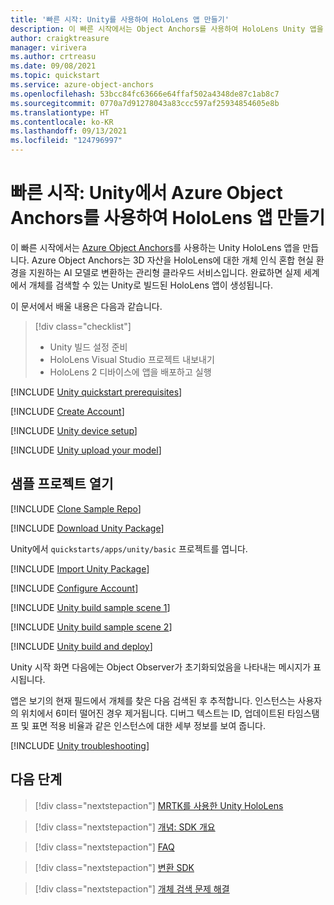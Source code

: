 ```yaml
---
title: '빠른 시작: Unity를 사용하여 HoloLens 앱 만들기'
description: 이 빠른 시작에서는 Object Anchors를 사용하여 HoloLens Unity 앱을 빌드하는 방법을 알아봅니다.
author: craigktreasure
manager: virivera
ms.author: crtreasu
ms.date: 09/08/2021
ms.topic: quickstart
ms.service: azure-object-anchors
ms.openlocfilehash: 53bcc84fc63666e64ffaf502a4348de87c1ab8c7
ms.sourcegitcommit: 0770a7d91278043a83ccc597af25934854605e8b
ms.translationtype: HT
ms.contentlocale: ko-KR
ms.lasthandoff: 09/13/2021
ms.locfileid: "124796997"
---
```

# <a name="quickstart-create-a-hololens-app-with-azure-object-anchors-in-unity"></a>빠른 시작: Unity에서 Azure Object Anchors를 사용하여 HoloLens 앱 만들기

이 빠른 시작에서는 [Azure Object Anchors](../overview.md)를 사용하는 Unity HoloLens 앱을 만듭니다. Azure Object Anchors는 3D 자산을 HoloLens에 대한 개체 인식 혼합 현실 환경을 지원하는 AI 모델로 변환하는 관리형 클라우드 서비스입니다. 완료하면 실제 세계에서 개체를 검색할 수 있는 Unity로 빌드된 HoloLens 앱이 생성됩니다.

이 문서에서 배울 내용은 다음과 같습니다.

> [!div class="checklist"]
> * Unity 빌드 설정 준비
> * HoloLens Visual Studio 프로젝트 내보내기
> * HoloLens 2 디바이스에 앱을 배포하고 실행

[!INCLUDE [Unity quickstart prerequisites](../../../includes/object-anchors-quickstart-unity-prerequisites.md)]

[!INCLUDE [Create Account](../../../includes/object-anchors-get-started-create-account.md)]

[!INCLUDE [Unity device setup](../../../includes/object-anchors-quickstart-unity-device-setup.md)]

[!INCLUDE [Unity upload your model](../../../includes/object-anchors-quickstart-unity-upload-model.md)]

## <a name="open-the-sample-project"></a>샘플 프로젝트 열기

[!INCLUDE [Clone Sample Repo](../../../includes/object-anchors-clone-sample-repository.md)]

[!INCLUDE [Download Unity Package](../../../includes/object-anchors-quickstart-unity-download-package.md)]

Unity에서 `quickstarts/apps/unity/basic` 프로젝트를 엽니다.

[!INCLUDE [Import Unity Package](../../../includes/object-anchors-quickstart-unity-import-package.md)]

[!INCLUDE [Configure Account](../../../includes/object-anchors-get-started-configure-account.md)]

[!INCLUDE [Unity build sample scene 1](../../../includes/object-anchors-quickstart-unity-build-sample-scene-1.md)]

[!INCLUDE [Unity build sample scene 2](../../../includes/object-anchors-quickstart-unity-build-sample-scene-2.md)]

[!INCLUDE [Unity build and deploy](../../../includes/object-anchors-quickstart-unity-build-deploy.md)]

Unity 시작 화면 다음에는 Object Observer가 초기화되었음을 나타내는 메시지가 표시됩니다.

앱은 보기의 현재 필드에서 개체를 찾은 다음 검색된 후 추적합니다. 인스턴스는 사용자의 위치에서 6미터 떨어진 경우 제거됩니다. 디버그 텍스트는 ID, 업데이트된 타임스탬프 및 표면 적용 비율과 같은 인스턴스에 대한 세부 정보를 보여 줍니다.

[!INCLUDE [Unity troubleshooting](../../../includes/object-anchors-quickstart-unity-troubleshooting.md)]

## <a name="next-steps"></a>다음 단계

> [!div class="nextstepaction"]
> [MRTK를 사용한 Unity HoloLens](get-started-unity-hololens-mrtk.md)

> [!div class="nextstepaction"]
> [개념: SDK 개요](../concepts/sdk-overview.md)

> [!div class="nextstepaction"]
> [FAQ](../faq.md)

> [!div class="nextstepaction"]
> [변환 SDK](/dotnet/api/overview/azure/mixedreality.objectanchors.conversion-readme-pre)

> [!div class="nextstepaction"]
> [개체 검색 문제 해결](../troubleshoot/object-detection.md)
